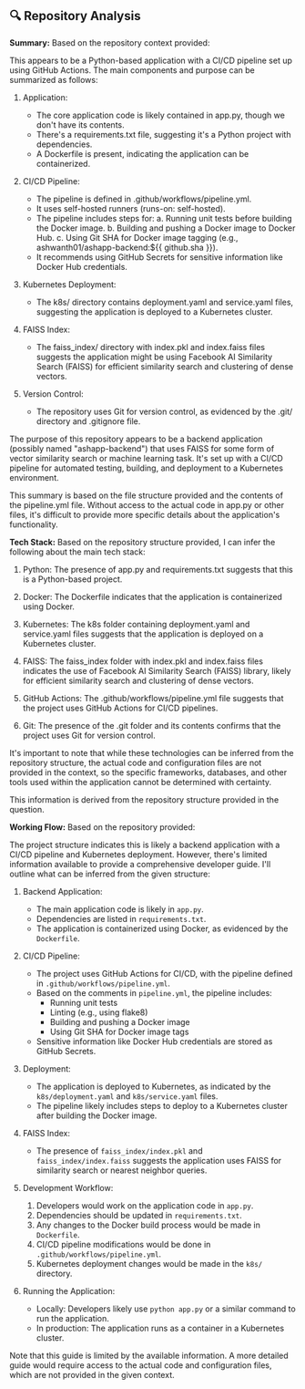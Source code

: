 

## 🔍 Repository Analysis
**Summary:**
Based on the repository context provided:

This appears to be a Python-based application with a CI/CD pipeline set up using GitHub Actions. The main components and purpose can be summarized as follows:

1. Application:
   - The core application code is likely contained in app.py, though we don't have its contents.
   - There's a requirements.txt file, suggesting it's a Python project with dependencies.
   - A Dockerfile is present, indicating the application can be containerized.

2. CI/CD Pipeline:
   - The pipeline is defined in .github/workflows/pipeline.yml.
   - It uses self-hosted runners (runs-on: self-hosted).
   - The pipeline includes steps for:
     a. Running unit tests before building the Docker image.
     b. Building and pushing a Docker image to Docker Hub.
     c. Using Git SHA for Docker image tagging (e.g., ashwanth01/ashapp-backend:${{ github.sha }}).
   - It recommends using GitHub Secrets for sensitive information like Docker Hub credentials.

3. Kubernetes Deployment:
   - The k8s/ directory contains deployment.yaml and service.yaml files, suggesting the application is deployed to a Kubernetes cluster.

4. FAISS Index:
   - The faiss_index/ directory with index.pkl and index.faiss files suggests the application might be using Facebook AI Similarity Search (FAISS) for efficient similarity search and clustering of dense vectors.

5. Version Control:
   - The repository uses Git for version control, as evidenced by the .git/ directory and .gitignore file.

The purpose of this repository appears to be a backend application (possibly named "ashapp-backend") that uses FAISS for some form of vector similarity search or machine learning task. It's set up with a CI/CD pipeline for automated testing, building, and deployment to a Kubernetes environment.

This summary is based on the file structure provided and the contents of the pipeline.yml file. Without access to the actual code in app.py or other files, it's difficult to provide more specific details about the application's functionality.

**Tech Stack:**
Based on the repository structure provided, I can infer the following about the main tech stack:

1. Python: The presence of app.py and requirements.txt suggests that this is a Python-based project.

2. Docker: The Dockerfile indicates that the application is containerized using Docker.

3. Kubernetes: The k8s folder containing deployment.yaml and service.yaml files suggests that the application is deployed on a Kubernetes cluster.

4. FAISS: The faiss_index folder with index.pkl and index.faiss files indicates the use of Facebook AI Similarity Search (FAISS) library, likely for efficient similarity search and clustering of dense vectors.

5. GitHub Actions: The .github/workflows/pipeline.yml file suggests that the project uses GitHub Actions for CI/CD pipelines.

6. Git: The presence of the .git folder and its contents confirms that the project uses Git for version control.

It's important to note that while these technologies can be inferred from the repository structure, the actual code and configuration files are not provided in the context, so the specific frameworks, databases, and other tools used within the application cannot be determined with certainty.

This information is derived from the repository structure provided in the question.

**Working Flow:**
Based on the repository provided:

The project structure indicates this is likely a backend application with a CI/CD pipeline and Kubernetes deployment. However, there's limited information available to provide a comprehensive developer guide. I'll outline what can be inferred from the given structure:

1. Backend Application:
   - The main application code is likely in `app.py`.
   - Dependencies are listed in `requirements.txt`.
   - The application is containerized using Docker, as evidenced by the `Dockerfile`.

2. CI/CD Pipeline:
   - The project uses GitHub Actions for CI/CD, with the pipeline defined in `.github/workflows/pipeline.yml`.
   - Based on the comments in `pipeline.yml`, the pipeline includes:
     - Running unit tests
     - Linting (e.g., using flake8)
     - Building and pushing a Docker image
     - Using Git SHA for Docker image tags
   - Sensitive information like Docker Hub credentials are stored as GitHub Secrets.

3. Deployment:
   - The application is deployed to Kubernetes, as indicated by the `k8s/deployment.yaml` and `k8s/service.yaml` files.
   - The pipeline likely includes steps to deploy to a Kubernetes cluster after building the Docker image.

4. FAISS Index:
   - The presence of `faiss_index/index.pkl` and `faiss_index/index.faiss` suggests the application uses FAISS for similarity search or nearest neighbor queries.

5. Development Workflow:
   1. Developers would work on the application code in `app.py`.
   2. Dependencies should be updated in `requirements.txt`.
   3. Any changes to the Docker build process would be made in `Dockerfile`.
   4. CI/CD pipeline modifications would be done in `.github/workflows/pipeline.yml`.
   5. Kubernetes deployment changes would be made in the `k8s/` directory.

6. Running the Application:
   - Locally: Developers likely use `python app.py` or a similar command to run the application.
   - In production: The application runs as a container in a Kubernetes cluster.

Note that this guide is limited by the available information. A more detailed guide would require access to the actual code and configuration files, which are not provided in the given context.

